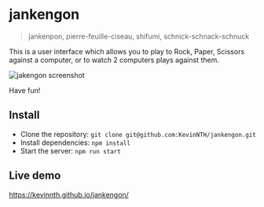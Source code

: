# jankengon
> jankenpon, pierre-feuille-ciseau, shifumi, schnick-schnack-schnuck

This is a user interface which allows you to play to Rock, Paper, Scissors against a computer, or to watch 2 computers plays against them.

![jakengon screenshot](https://github.com/KevinNTH/jankengon/blob/master/Jankengon.png)

Have fun!

## Install
* Clone the repository: `git clone git@github.com:KevinNTH/jankengon.git`
* Install dependencies: `npm install`
* Start the server: `npm run start`

## Live demo

https://kevinnth.github.io/jankengon/
